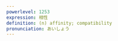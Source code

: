```yaml
---
powerlevel: 1253
expression: 相性
definition: (n) affinity; compatibility
pronunciation: あいしょう
---
```


